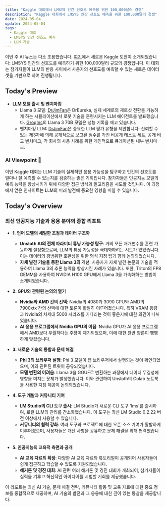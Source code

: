 ```yaml
---
title: "Kaggle 대회에서 LMSYS 인간 선호도 예측을 위한 100,000달러 경쟁"
description: "Kaggle 대회에서 LMSYS 인간 선호도 예측을 위한 100,000달러 경쟁"
date: 2024-05-04
update: 2024-05-04
tags:
  - Kaggle 대회
  - LMSYS 인간 선호도 예측
  - LLM 기술
---
```



이번 주 AI 뉴스는 다소 조용했습니다. [여기](https://lmsys.org/blog/2024-05-02-kaggle-competition/?utm_source=ainews&utm_medium=email&utm_campaign=ainews-not-much-happened-today-3049)에서 새로운 Kaggle 도전이 소개되었습니다: LMSYS 인간의 선호도를 예측하기 위한 100,000달러 규모의 경쟁입니다. 이 대회는 참가자들이 LLM의 반응 사이에서 사용자의 선호도를 예측할 수 있는 새로운 데이터셋을 기반으로 하여 진행됩니다.

## Today's Preview
* **LLM 모델 출시 및 벤치마킹**
  - Llama 3 모델: [DrJimFan](https://twitter.com/DrJimFan/status/1786429467537088741?utm_source=ainews&utm_medium=email&utm_campaign=ainews-not-much-happened-today-3049)은 DrEureka, 실제 세계로의 제로샷 전환을 가능하게 하는 시뮬레이션에서 로봇 기술을 훈련시키는 LLM 에이전트를 발표했습니다. [GroqInc](https://twitter.com/awnihannun/status/1786066330501956053?utm_source=ainews&utm_medium=email&utm_campaign=ainews-not-much-happened-today-3049)의 Llama 3 70B 모델은 성능 기록을 깨고 있습니다.
  - 벤치마킹 LLM: [DrJimFan](https://twitter.com/DrJimFan/status/1786054643568517261?utm_source=ainews&utm_medium=email&utm_campaign=ainews-not-much-happened-today-3049)은 중요한 LLM 평가 유형을 제안합니다: 신뢰할 수 있는 제3자에 의해 공개적으로 보고된 점수를 가진 비공개 테스트 세트, 공개 비교 벤치마크, 각 회사의 사용 사례를 위한 개인적으로 큐레이션된 내부 벤치마크.

### AI Viewpoint 🤖
이번 Kaggle 대회는 LLM 기술의 실제적인 응용 가능성을 탐구하고 인간의 선호도를 얼마나 잘 예측할 수 있는지를 검증하는 좋은 기회입니다. 참가자들은 인공지능 모델의 예측 능력을 향상시키기 위해 다양한 접근 방식과 알고리즘을 시도할 것입니다. 이 과정에서 얻은 인사이트는 LLM의 미래 발전에 중요한 영향을 미칠 수 있습니다.

## Today's Overview
### 최신 인공지능 기술과 응용 분야의 종합 리포트

* **1. 언어 모델의 세밀한 조정과 데이터 구조화**
  - **Unsloth AI의 전체 파라미터 튜닝 가능성 탐구**: 거의 모든 매개변수를 훈련 가능하게 설정함으로써, LLM의 튜닝 가능성을 극대화하려는 시도가 있었습니다. 이는 데이터의 광범위한 호환성을 위한 형식 지정 팁과 함께 논의되었습니다.
  - **자체 발견 기술을 통한 Llama 3의 개선**: 사용자가 자체 발견 논문의 기술을 적용하여 Llama 3의 추론 능력을 향상시킨 사례가 있습니다. 또한, Triton의 FP8 GEMM을 사용하여 NVIDIA H100 GPU에서 Llama 3을 가속화하는 방법이 소개되었습니다.

* **2. GPU와 관련된 논의의 열기**
  - **Nvidia와 AMD 간의 선택**: Nvidia의 4080과 3090 GPU와 AMD의 7900xtx 간의 선택에 대한 토론이 활발히 이루어졌습니다. 특히 VRAM 용량과 Nvidia의 차세대 5000 시리즈를 기다리는 것이 좋은지에 대한 의견이 나뉘었습니다.
  - **AI 응용 프로그램에서 Nvidia GPU의 이점**: Nvidia GPU가 AI 응용 프로그램에서 AMD보다 우월하다는 주장이 제기되었으며, 이에 대한 찬반 양론이 팽팽하게 맞섰습니다.

* **3. 새로운 기술의 통합과 문제 해결**
  - **Phi 3의 브라우저 실행**: Phi 3 모델이 웹 브라우저에서 실행되는 것이 확인되었으며, 이와 관련된 트윗이 공유되었습니다.
  - **모델 변환의 어려움**: Llama 3을 GGUF로 변환하는 과정에서 데이터 무결성에 영향을 미치는 문제가 발생했습니다. 이와 관련하여 Unsloth의 Colab 노트북을 사용한 지침 제공이 논의되었습니다.

* **4. 도구 개발과 커뮤니티 기여**
  - **LM Studio의 CLI 도구 출시**: LM Studio가 새로운 CLI 도구 'lms'를 출시하여, 로컬 LLM의 관리를 간소화했습니다. 이 도구는 최신 LM Studio 0.2.22 버전 이상에서 사용할 수 있습니다.
  - **커뮤니티의 협력 강화**: 여러 도구와 프로젝트에 대한 오픈 소스 기여가 활발하게 이루어졌으며, 사용자들은 개선 사항을 공유하고 문제 해결을 위해 협력했습니다.

* **5. 인공지능의 교육적 측면과 공개**
  - **AI 교육 자료의 확장**: 다양한 AI 교육 자료와 튜토리얼이 공개되어 사용자들이 쉽게 접근하고 학습할 수 있도록 지원되었습니다.
  - **해커톤 및 경진 대회**: AI 관련 여러 해커톤 및 경진 대회가 개최되어, 참가자들이 실력을 겨루고 혁신적인 아이디어를 시험할 기회를 제공했습니다.

이 리포트는 최신 AI 기술, 문제 해결 전략, 커뮤니티 활동 및 교육 자료에 대한 중요 정보를 종합적으로 제공하며, AI 기술의 발전과 그 응용에 대한 깊이 있는 통찰을 제공합니다.

